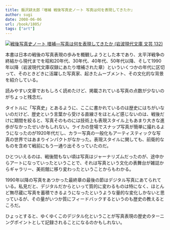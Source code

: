 ```yaml
---
title: 飯沢耕太郎『増補 戦後写真史ノート 写真は何を表現してきたか』
author: sugi
date: 2008-06-06
url: /book/1805/
tags: ["art"]
---
```

<a href="http://www.amazon.co.jp/exec/obidos/ASIN/4006021321/chezsugi-22/ref=nosim/" name="amazletlink" target="_blank"><img src="http://i1.wp.com/ecx.images-amazon.com/images/I/41Wa%2BsfmP7L._SL160_.jpg?w=660" alt="戦後写真史ノート 増補―写真は何を表現してきたか (岩波現代文庫 文芸 132)" class="alignleft" data-recalc-dims="1" /></a>

本書は日本の戦後の写真表現の歩みを概観しようとした本であり、太平洋戦争の終結から現代までを昭和20年代、30年代、40年代、50年代以降、そして1990年以降（岩波現代文庫収録にあたり増補された章）といういくつかの年代に区切って、そのときどきに活躍した写真家、起きたムーブメント、その文化的な背景を紹介している。

読みやすい文章でおもしろく読めたけど、掲載されている写真の点数が少ないのがちょっと残念だ。

タイトルに「写真史」とあるように、ここに書かれているのは歴史にはちがいないのだけど、歴史という言葉から受ける直線さをほとんど感じないのは、戦後だけに期間を絞ると、写真そのものには技術上も表現スタイル上もあまり大きな進歩がなかったせいかもしれない。ライカの登場でスナップ写真が簡単に撮れるようになったのが1920年代だし、カラー写真の一般化もアーティスティックな写真の世界ではあまりインパクトがなかった。表現スタイルに関しても、前衛的なものを含めて戦前にもう一通り出そろっていたのだ。

ひとついえるのは、戦後間もない頃は写真はジャーナリズムだったのが、途中からアートになっていったということで、それは写真という文化の表舞台が雑誌からギャラリー、美術館に移り変わったということからもわかる。

1990年以降の写真をあつかった最終章の最後の節はデジタル写真にあてられている。私見だと、デジタルだからといって質的に変わるものは特になく、ほとんど無尽蔵に写真を蓄積できるようになったというような量的な変化しかないと思っているが、その量がいつか質にフィードバックするというのも歴史の教えるところだ。

ひょっとすると、ゆくゆくこのデジタル化ということが写真表現の歴史のターニングポイントとして記録されることになるのかもしれない。

